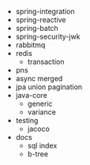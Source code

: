 - spring-integration
- spring-reactive
- spring-batch
- spring-security-jwk
- rabbitmq
- redis
  - transaction
- pns
- async merged
- jpa union pagination
- java-core
  - generic
  - variance
- testing
  - jacoco
- docs
  - sql index
  - b-tree
